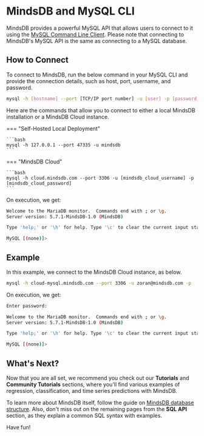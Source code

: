 # MindsDB and MySQL CLI

MindsDB provides a powerful MySQL API that allows users to connect to it using the [MySQL Command Line Client](https://dev.mysql.com/doc/refman/8.0/en/mysql.html). Please note that connecting to MindsDB's MySQL API is the same as connecting to a MySQL database.

## How to Connect

To connect to MindsDB, run the below command in your MySQL CLI and provide the connection details, such as host, port, username, and password.

```bash
mysql -h [hostname] --port [TCP/IP port number] -u [user] -p [password]
```

Here are the commands that allow you to connect to either a local MindsDB installation or a MindsDB Cloud instance.

=== "Self-Hosted Local Deployment"

    ```bash
    mysql -h 127.0.0.1 --port 47335 -u mindsdb
    ```

=== "MindsDB Cloud"

    ```bash
    mysql -h cloud.mindsdb.com --port 3306 -u [mindsdb_cloud_username] -p [mindsdb_cloud_password]
    ```

On execution, we get:

```bash
Welcome to the MariaDB monitor.  Commands end with ; or \g.
Server version: 5.7.1-MindsDB-1.0 (MindsDB)

Type 'help;' or '\h' for help. Type '\c' to clear the current input statement.

MySQL [(none)]>
```

## Example

In this example, we connect to the MindsDB Cloud instance, as below.

``` bash
mysql -h cloud-mysql.mindsdb.com --port 3306 -u zoran@mindsdb.com -p
```

On execution, we get:

```bash
Enter password:

Welcome to the MariaDB monitor.  Commands end with ; or \g.
Server version: 5.7.1-MindsDB-1.0 (MindsDB)

Type 'help;' or '\h' for help. Type '\c' to clear the current input statement.

MySQL [(none)]>
```

## What's Next?

Now that you are all set, we recommend you check out our **Tutorials** and **Community Tutorials** sections, where you'll find various examples of regression, classification, and time series predictions with MindsDB.

To learn more about MindsDB itself, follow the guide on [MindsDB database structure](/sql/table-structure/). Also, don't miss out on the remaining pages from the **SQL API** section, as they explain a common SQL syntax with examples.

Have fun!
